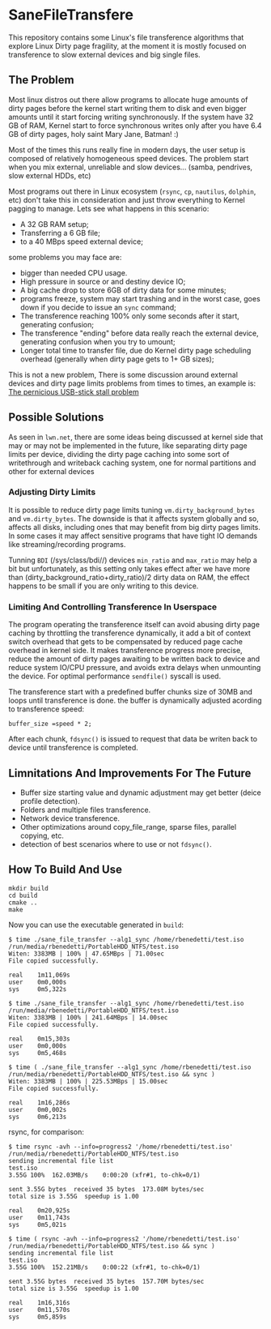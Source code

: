 # SaneFileTransfere

This repository contains some Linux's file transference algorithms that explore 
Linux Dirty page fragility, at the moment it is mostly focused on transference to 
slow external devices and big single files.

## The Problem


Most linux distros out there allow programs to allocate huge amounts of dirty pages
before the kernel start writing them to disk and even bigger amounts until
it start forcing writing synchronously. If the system have 32 GB of RAM, Kernel 
start to force synchronous writes only after you have 6.4 GB of dirty pages, 
holy saint Mary Jane, Batman! :) 

Most of the times this runs really fine in modern days, the user setup is composed 
of relatively homogeneous speed devices. The problem start when you mix external,
unreliable and slow devices... (samba, pendrives, slow external HDDs, etc)

Most programs out there in Linux ecosystem (`rsync`, `cp`, `nautilus`, `dolphin`, etc) don't
take this in consideration and just throw everything to Kernel pagging to manage. Lets
see what happens in this scenario:

* A 32 GB RAM setup; 
* Transferring a 6 GB file;
* to a 40 MBps speed external device;

some problems you may face are:

* bigger than needed CPU usage.
* High pressure in source or and destiny device IO;
* A big cache drop to store 6GB of dirty data for some minutes;
* programs freeze, system may start trashing and in the worst case, goes down if you decide to issue an `sync` command;
* The transference reaching 100% only some seconds after it start, generating confusion;
* The transference "ending" before data really reach the external device, generating confusion when you try to umount;
* Longer total time to transfer file, due do Kernel dirty page scheduling overhead (generally when dirty page gets to 
  1+ GB sizes);

This is not a new problem, There is some discussion around external devices and dirty page limits problems from times
to times, an example is:
[The pernicious USB-stick stall problem](https://lwn.net/Articles/572911/)

## Possible Solutions

As seen in `lwn.net`, there are some ideas being discussed at kernel side that may or may not be implemented in the 
future, like separating dirty page limits per device, dividing the dirty page caching into some sort of writethrough and 
writeback caching system, one for normal partitions and other for external devices

### Adjusting Dirty Limits
  
It is possible to reduce dirty page limits tuning `vm.dirty_background_bytes` and `vm.dirty_bytes`. The downside is that
it affects system globally and so, affects all disks, including ones that may benefit from big dirty pages limits. In 
some cases it may affect sensitive programs that have tight IO demands like streaming/recording programs.

Tunning `BDI` (/sys/class/bdi/<bdi>/) devices `min_ratio` and `max_ratio` may help a bit but unfortunately, as this
setting only takes effect after we have more than (dirty_background_ratio+dirty_ratio)/2 dirty data on RAM, the effect
happens to be small if you are only writing to this device.

### Limiting And Controlling Transference In Userspace

The program operating the transference itself can avoid abusing dirty page caching by throttling the transference 
dynamically, it add a bit of context switch overhead that gets to be compensated by reduced page cache overhead in
kernel side. It makes transference progress more precise, reduce the amount of dirty pages awaiting to be written back 
to device and reduce system IO/CPU pressure, and avoids extra delays when unmounting the device. For optimal performance 
`sendfile()` syscall is used.

The transference start with a predefined buffer chunks size of 30MB and loops until transference is done. the buffer 
is dynamically adjusted acording to transference speed:

    buffer_size =speed * 2;

After each chunk, `fdsync()` is issued to request that data be writen back to device until transference is completed.

## Limnitations And Improvements For The Future

* Buffer size starting value and dynamic adjustment may get better (deice profile detection).
* Folders and multiple files transference.
* Network device transference.
* Other optimizations around copy_file_range, sparse files, parallel copying, etc.
* detection of best scenarios where to use or not `fdsync()`.

## How To Build And Use

    mkdir build
    cd build
    cmake ..
    make

Now you can use the executable generated in `build`:

    $ time ./sane_file_transfer --alg1_sync /home/rbenedetti/test.iso /run/media/rbenedetti/PortableHDD_NTFS/test.iso
    Witen: 3383MB | 100% | 47.65MBps | 71.00sec
    File copied successfully.
    
    real    1m11,069s
    user    0m0,000s
    sys     0m5,322s
    
    $ time ./sane_file_transfer --alg1_sync /home/rbenedetti/test.iso /run/media/rbenedetti/PortableHDD_NTFS/test.iso
    Witen: 3383MB | 100% | 241.64MBps | 14.00sec
    File copied successfully.
    
    real    0m15,303s
    user    0m0,000s
    sys     0m5,468s
    
    $ time ( ./sane_file_transfer --alg1_sync /home/rbenedetti/test.iso /run/media/rbenedetti/PortableHDD_NTFS/test.iso && sync )
    Witen: 3383MB | 100% | 225.53MBps | 15.00sec
    File copied successfully.
    
    real    1m16,286s
    user    0m0,002s
    sys     0m6,213s

rsync, for comparison:

    $ time rsync -avh --info=progress2 '/home/rbenedetti/test.iso' /run/media/rbenedetti/PortableHDD_NTFS/test.iso
    sending incremental file list
    test.iso
    3.55G 100%  162.03MB/s    0:00:20 (xfr#1, to-chk=0/1)
    
    sent 3.55G bytes  received 35 bytes  173.08M bytes/sec
    total size is 3.55G  speedup is 1.00
    
    real    0m20,925s
    user    0m11,743s
    sys     0m5,021s

    $ time ( rsync -avh --info=progress2 '/home/rbenedetti/test.iso' /run/media/rbenedetti/PortableHDD_NTFS/test.iso && sync )
    sending incremental file list
    test.iso
    3.55G 100%  152.21MB/s    0:00:22 (xfr#1, to-chk=0/1)
    
    sent 3.55G bytes  received 35 bytes  157.70M bytes/sec
    total size is 3.55G  speedup is 1.00
    
    real    1m16,316s
    user    0m11,570s
    sys     0m5,859s
    
